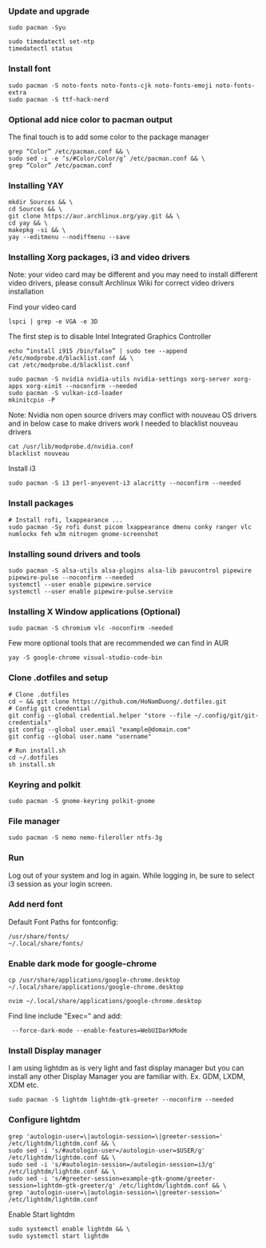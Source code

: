 ### Update and upgrade

    sudo pacman -Syu

    sudo timedatectl set-ntp
    timedatectl status

### Install font

    sudo pacman -S noto-fonts noto-fonts-cjk noto-fonts-emoji noto-fonts-extra
    sudo pacman -S ttf-hack-nerd

### Optional add nice color to pacman output

The final touch is to add some color to the package manager

    grep “Color” /etc/pacman.conf && \
    sudo sed -i -e ‘s/#Color/Color/g’ /etc/pacman.conf && \
    grep “Color” /etc/pacman.conf

### Installing YAY

    mkdir Sources && \
    cd Sources && \
    git clone https://aur.archlinux.org/yay.git && \
    cd yay && \
    makepkg -si && \
    yay --editmenu --nodiffmenu --save

### Installing Xorg packages, i3 and video drivers

Note: your video card may be different and you may need to install different video drivers, please consult Archlinux Wiki for correct video drivers installation

Find your video card

    lspci | grep -e VGA -e 3D

The first step is to disable Intel Integrated Graphics Controller

    echo “install i915 /bin/false” | sudo tee --append /etc/modprobe.d/blacklist.conf && \
    cat /etc/modprobe.d/blacklist.conf

    sudo pacman -S nvidia nvidia-utils nvidia-settings xorg-server xorg-apps xorg-xinit --noconfirm --needed
    sudo pacman -S vulkan-icd-loader
    mkinitcpio -P

Note: Nvidia non open source drivers may conflict with nouveau OS drivers and in below case to make drivers work I needed to blacklist nouveau drivers

    cat /usr/lib/modprobe.d/nvidia.conf
    blacklist nouveau

Install i3

    sudo pacman -S i3 perl-anyevent-i3 alacritty --noconfirm --needed

### Install packages

    # Install rofi, lxappearance ...
    sudo pacman -Sy rofi dunst picom lxappearance dmenu conky ranger vlc numlockx feh w3m nitrogen gnome-screenshot

### Installing sound drivers and tools

    sudo pacman -S alsa-utils alsa-plugins alsa-lib pavucontrol pipewire pipewire-pulse --noconfirm --needed
    systemctl --user enable pipewire.service
    systemctl --user enable pipewire-pulse.service

### Installing X Window applications (Optional)

    sudo pacman -S chromium vlc -noconfirm -needed

Few more optional tools that are recommended we can find in AUR

    yay -S google-chrome visual-studio-code-bin

### Clone .dotfiles and setup

    # Clone .dotfiles
    cd ~ && git clone https://github.com/HoNamDuong/.dotfiles.git
    # Config git credential
    git config --global credential.helper "store --file ~/.config/git/git-credentials"
    git config --global user.email "example@domain.com"
    git config --global user.name "username"

    # Run install.sh
    cd ~/.dotfiles
    sh install.sh

### Keyring and polkit

    sudo pacman -S gnome-keyring polkit-gnome

### File manager

    sudo pacman -S nemo nemo-fileroller ntfs-3g

### Run

Log out of your system and log in again. While logging in, be sure to select i3 session as your login screen.

### Add nerd font

Default Font Paths for fontconfig:

    /usr/share/fonts/
    ~/.local/share/fonts/

### Enable dark mode for google-chrome

    cp /usr/share/applications/google-chrome.desktop ~/.local/share/applications/google-chrome.desktop

    nvim ~/.local/share/applications/google-chrome.desktop

Find line include "Exec=" and add:

     --force-dark-mode --enable-features=WebUIDarkMode

### Install Display manager

I am using lightdm as is very light and fast display manager but you can install any other Display Manager you are familiar with. Ex. GDM, LXDM, XDM etc.

    sudo pacman -S lightdm lightdm-gtk-greeter --noconfirm --needed

### Configure lightdm

    grep 'autologin-user=\|autologin-session=\|greeter-session=' /etc/lightdm/lightdm.conf && \
    sudo sed -i 's/#autologin-user=/autologin-user=$USER/g' /etc/lightdm/lightdm.conf && \
    sudo sed -i 's/#autologin-session=/autologin-session=i3/g' /etc/lightdm/lightdm.conf && \
    sudo sed -i 's/#greeter-session=example-gtk-gnome/greeter-session=lightdm-gtk-greeter/g' /etc/lightdm/lightdm.conf && \
    grep 'autologin-user=\|autologin-session=\|greeter-session=' /etc/lightdm/lightdm.conf

Enable Start lightdm

    sudo systemctl enable lightdm && \
    sudo systemctl start lightdm
